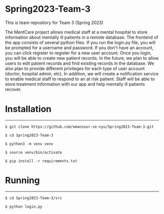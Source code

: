 # Spring2023-Team-3
This is team repository for Team 3 (Spring 2023)

The MentCare project allows medical staff at a mental hospital to store information about mentally ill patients in a remote database. The frontend of the app consists of several python files. If you run the login.py file, you will be prompted for a username and password. If you don't have an account, you can click register to register for a new user account. Once you login, you will be able to create new patient records. In the future, we plan to allow users to edit patient records and find existing records in the database. We also plan to provide different privileges for each type of user account (doctor, hospital admin, etc). In addition, we will create a notification service to enable medical staff to respond to an at risk patient. Staff will be able to store treatment information with our app and help mentally ill patients recover.

# Installation
-----------------
`$ git clone https://github.com/omansour-se-nyu/Spring2023-Team-3.git` 

`$ cd Spring2023-Team-3`

`$ python3 -m venv venv`

`$ source venv/bin/activate`

`$ pip install -r requirements.txt`

# Running
-----------------
`$ cd Spring2023-Team-3/src`  

`$ python login.py`
